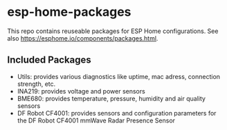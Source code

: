 # esp-home-packages
This repo contains reuseable packages for ESP Home configurations. See also https://esphome.io/components/packages.html.

## Included Packages
- Utils: provides various diagnostics like uptime, mac adress, connection strength, etc.
- INA219: provides voltage and power sensors
- BME680: provides temperature, pressure, humidity and air quality sensors
- DF Robot CF4001: provides sensors and configuration parameters for the DF Robot CF4001 mmWave Radar Presence Sensor
